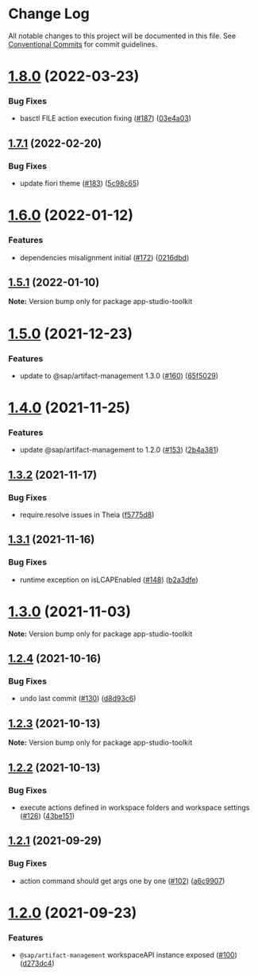 # Change Log

All notable changes to this project will be documented in this file.
See [Conventional Commits](https://conventionalcommits.org) for commit guidelines.

# [1.8.0](https://github.com/SAP/app-studio-toolkit/compare/v1.7.1...v1.8.0) (2022-03-23)

### Bug Fixes

- basctl FILE action execution fixing ([#187](https://github.com/SAP/app-studio-toolkit/issues/187)) ([03e4a03](https://github.com/SAP/app-studio-toolkit/commit/03e4a03e4197881736b24ce9f32b0ee2fb7ec7ad))

## [1.7.1](https://github.com/SAP/app-studio-toolkit/compare/v1.7.0...v1.7.1) (2022-02-20)

### Bug Fixes

- update fiori theme ([#183](https://github.com/SAP/app-studio-toolkit/issues/183)) ([5c98c65](https://github.com/SAP/app-studio-toolkit/commit/5c98c65b7b62733bf4496ae79f663444c22877cb))

# [1.6.0](https://github.com/SAP/app-studio-toolkit/compare/v1.5.1...v1.6.0) (2022-01-12)

### Features

- dependencies misalignment initial ([#172](https://github.com/SAP/app-studio-toolkit/issues/172)) ([0216dbd](https://github.com/SAP/app-studio-toolkit/commit/0216dbdb8ed2ec6d96819a78b856a6ba5cb297b4))

## [1.5.1](https://github.com/SAP/app-studio-toolkit/compare/v1.5.0...v1.5.1) (2022-01-10)

**Note:** Version bump only for package app-studio-toolkit

# [1.5.0](https://github.com/SAP/app-studio-toolkit/compare/v1.4.0...v1.5.0) (2021-12-23)

### Features

- update to @sap/artifact-management 1.3.0 ([#160](https://github.com/SAP/app-studio-toolkit/issues/160)) ([65f5029](https://github.com/SAP/app-studio-toolkit/commit/65f50292fd67fdf6d99f44f23e56ad4628701638))

# [1.4.0](https://github.com/SAP/app-studio-toolkit/compare/v1.3.2...v1.4.0) (2021-11-25)

### Features

- update @sap/artifact-management to 1.2.0 ([#153](https://github.com/SAP/app-studio-toolkit/issues/153)) ([2b4a381](https://github.com/SAP/app-studio-toolkit/commit/2b4a381257892ec53e69ba87a89255b171c5aed7))

## [1.3.2](https://github.com/SAP/app-studio-toolkit/compare/v1.3.1...v1.3.2) (2021-11-17)

### Bug Fixes

- require.resolve issues in Theia ([f5775d8](https://github.com/SAP/app-studio-toolkit/commit/f5775d89a2e5f97d1625d09a50c443de37eebc07))

## [1.3.1](https://github.com/SAP/app-studio-toolkit/compare/v1.3.0...v1.3.1) (2021-11-16)

### Bug Fixes

- runtime exception on isLCAPEnabled ([#148](https://github.com/SAP/app-studio-toolkit/issues/148)) ([b2a3dfe](https://github.com/SAP/app-studio-toolkit/commit/b2a3dfef58b8f95e2651105c5dd8787e3264d294))

# [1.3.0](https://github.com/SAP/app-studio-toolkit/compare/v1.2.4...v1.3.0) (2021-11-03)

**Note:** Version bump only for package app-studio-toolkit

## [1.2.4](https://github.com/SAP/app-studio-toolkit/compare/v1.2.3...v1.2.4) (2021-10-16)

### Bug Fixes

- undo last commit ([#130](https://github.com/SAP/app-studio-toolkit/issues/130)) ([d8d93c6](https://github.com/SAP/app-studio-toolkit/commit/d8d93c6f5b4b014bb0e9b7e1b006a1f50f4cf80c))

## [1.2.3](https://github.com/SAP/app-studio-toolkit/compare/v1.2.2...v1.2.3) (2021-10-13)

**Note:** Version bump only for package app-studio-toolkit

## [1.2.2](https://github.com/SAP/app-studio-toolkit/compare/v1.2.1...v1.2.2) (2021-10-13)

### Bug Fixes

- execute actions defined in workspace folders and workspace settings ([#126](https://github.com/SAP/app-studio-toolkit/issues/126)) ([43be151](https://github.com/SAP/app-studio-toolkit/commit/43be151913f7bab54b6a989b163c8c11cdbbbd4e))

## [1.2.1](https://github.com/SAP/app-studio-toolkit/compare/v1.2.0...v1.2.1) (2021-09-29)

### Bug Fixes

- action command should get args one by one ([#102](https://github.com/SAP/app-studio-toolkit/issues/102)) ([a6c9907](https://github.com/SAP/app-studio-toolkit/commit/a6c9907aff19a1b66ecbae538af264dd4be7d1d3))

# [1.2.0](https://github.com/SAP/app-studio-toolkit/compare/v1.1.0...v1.2.0) (2021-09-23)

### Features

- `@sap/artifact-management` workspaceAPI instance exposed ([#100](https://github.com/SAP/app-studio-toolkit/issues/100)) ([d273dc4](https://github.com/SAP/app-studio-toolkit/commit/d273dc43112549f18cead1a26bbc4bdaaedc8fd4))
